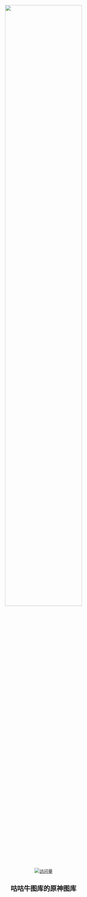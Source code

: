 <p align="center">
  <img src="https://s2.loli.net/2025/04/13/vmLCJ54kUWxB83f.png" width="70%">
</p>

<div align="center"> 
  
  [![访问量](https://profile-counter.glitch.me/GuGuNiu-GS/count.svg)](https://github.com/GuGuNiu/GuGuNiu-GS/)
  
</div>

<div align="center"> 
 
 ## 咕咕牛图库的原神图库
 
</div
